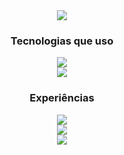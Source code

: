 <div align="center">
  <img src="https://github.com/leovasc5/leovasc5/assets/70069239/f53a18a4-ee69-42dc-92ef-bcf961876ff4.png" src="www.sptech.school">
  <h3>Tecnologias que uso</h3>
  <p>
    <img src="https://skillicons.dev/icons?i=mysql,python,r,azure">
    <br>
    <img src="https://skillicons.dev/icons?i=linux,aws,mongodb,spring">
  </p>

  <h3>Experiências</h3>
  <p>
    <img src="https://skillicons.dev/icons?i=java,js,django">
    <br>
    <img src="https://skillicons.dev/icons?i=photoshop,bootstrap,react">
    <br>
    <img src="https://skillicons.dev/icons?i=php,laravel,cs">
  </p>
 </div>
